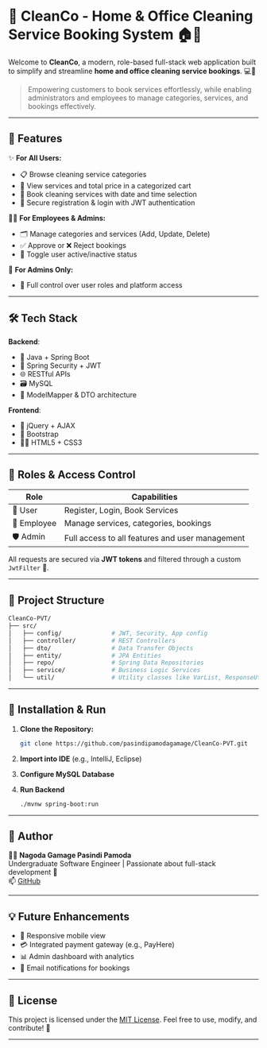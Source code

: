 # 🧼 CleanCo - Home & Office Cleaning Service Booking System 🏠🧹

Welcome to **CleanCo**, a modern, role-based full-stack web application built to simplify and streamline **home and office cleaning service bookings**. 💻📅

> Empowering customers to book services effortlessly, while enabling administrators and employees to manage categories, services, and bookings effectively.

---

## 🚀 Features

✨ **For All Users:**
- 📋 Browse cleaning service categories
- 🛒 View services and total price in a categorized cart
- 📆 Book cleaning services with date and time selection
- 🔐 Secure registration & login with JWT authentication

👨‍💼 **For Employees & Admins:**
- 🗂️ Manage categories and services (Add, Update, Delete)
- ✅ Approve or ❌ Reject bookings
- 🔄 Toggle user active/inactive status

👑 **For Admins Only:**
- 🔐 Full control over user roles and platform access

---

## 🛠️ Tech Stack

**Backend**:  
- 🧬 Java + Spring Boot  
- 🔐 Spring Security + JWT  
- 🌐 RESTful APIs  
- 🗃️ MySQL  
- 🔄 ModelMapper & DTO architecture

**Frontend**:  
- 🧩 jQuery + AJAX  
- 🎨 Bootstrap  
- 🧑‍💻 HTML5 + CSS3  

---

## 🔐 Roles & Access Control

| Role         | Capabilities |
|--------------|--------------|
| 👤 User       | Register, Login, Book Services |
| 🧹 Employee   | Manage services, categories, bookings |
| 🛡️ Admin     | Full access to all features and user management |

All requests are secured via **JWT tokens** and filtered through a custom `JwtFilter` 🔐.

---

## 📁 Project Structure

```bash
CleanCo-PVT/
├── src/
│   ├── config/              # JWT, Security, App config
│   ├── controller/          # REST Controllers
│   ├── dto/                 # Data Transfer Objects
│   ├── entity/              # JPA Entities
│   ├── repo/                # Spring Data Repositories
│   ├── service/             # Business Logic Services
│   └── util/                # Utility classes like VarList, ResponseUtil
```

---

## 🔧 Installation & Run

1. **Clone the Repository:**
   ```bash
   git clone https://github.com/pasindipamodagamage/CleanCo-PVT.git
   ```

2. **Import into IDE** (e.g., IntelliJ, Eclipse)

3. **Configure MySQL Database**

4. **Run Backend**
   ```bash
   ./mvnw spring-boot:run
   ```

---

## 📝 Author

👩‍💻 **Nagoda Gamage Pasindi Pamoda**  
Undergraduate Software Engineer | Passionate about full-stack development 🚀  
📫 [GitHub](https://github.com/pasindipamodagamage)

---

## 💡 Future Enhancements

- 📱 Responsive mobile view
- 💳 Integrated payment gateway (e.g., PayHere)
- 📊 Admin dashboard with analytics
- 🔔 Email notifications for bookings

---

## 📄 License

This project is licensed under the [MIT License](LICENSE). Feel free to use, modify, and contribute! 🤝

---
